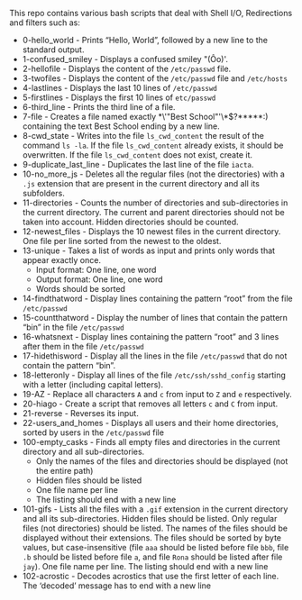 This repo contains various bash scripts that deal with Shell I/O, Redirections and filters such as:

- 0-hello_world - Prints “Hello, World”, followed by a new line to the standard output.
- 1-confused_smiley -  Displays a confused smiley "(Ôo)'.
- 2-hellofile -  Displays the content of the `/etc/passwd` file.
- 3-twofiles - Displays the content of the `/etc/passwd` file and `/etc/hosts`
- 4-lastlines - Displays the last 10 lines of `/etc/passwd`
- 5-firstlines - Displays the first 10 lines of `etc/passwd`
- 6-third_line - Prints the third line of a file.
- 7-file - Creates a file named exactly \*\\'"Best School"\'\\*$\?\*\*\*\*\*:) containing the text Best School ending by a new line.
- 8-cwd_state -  Writes into the file `ls_cwd_content` the result of the command `ls -la`. If the file `ls_cwd_content` already exists, it should be overwritten. If the file `ls_cwd_content` does not exist, create it.
- 9-duplicate_last_line - Duplicates the last line of the file `iacta`.
- 10-no_more_js - Deletes all the regular files (not the directories) with a `.js` extension that are present in the current directory and all its subfolders.
- 11-directories - Counts the number of directories and sub-directories in the current directory. The current and parent directories should not be taken into account. Hidden directories should be counted.
- 12-newest_files - Displays the 10 newest files in the current directory. One file per line sorted from the newest to the oldest.
- 13-unique -  Takes a list of words as input and prints only words that appear exactly once.
  - Input format: One line, one word
  - Output format: One line, one word
  - Words should be sorted
- 14-findthatword - Display lines containing the pattern “root” from the file `/etc/passwd`
- 15-countthatword - Display the number of lines that contain the pattern “bin” in the file `/etc/passwd`
- 16-whatsnext - Display lines containing the pattern “root” and 3 lines after them in the file `/etc/passwd`
- 17-hidethisword - Display all the lines in the file `/etc/passwd` that do not contain the pattern “bin”.
- 18-letteronly - Display all lines of the file `/etc/ssh/sshd_config` starting with a letter (including capital letters).
- 19-AZ - Replace all characters `A` and `c` from input to `Z` and `e` respectively.
- 20-hiago - Create a script that removes all letters `c` and `C` from input.
- 21-reverse - Reverses its input.
- 22-users_and_homes -  Displays all users and their home directories, sorted by users in the `/etc/passwd` file
- 100-empty_casks - Finds all empty files and directories in the current directory and all sub-directories.
  - Only the names of the files and directories should be displayed (not the entire path)
  - Hidden files should be listed
  - One file name per line
  - The listing should end with a new line
 - 101-gifs - Lists all the files with a `.gif` extension in the current directory and all its sub-directories. Hidden files should be listed. Only regular files (not directories) should be listed. The names of the files should be displayed without their extensions. The files should be sorted by byte values, but case-insensitive (file `aaa` should be listed before file `bbb`, file `.b` should be listed before file `a`, and file `Rona` should be listed after file `jay`). One file name per line. The listing should end with a new line
 - 102-acrostic - Decodes acrostics that use the first letter of each line. The ‘decoded’ message has to end with a new line

